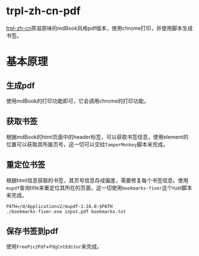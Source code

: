 # trpl-zh-cn-pdf
[trpl-zh-cn](https://github.com/KaiserY/trpl-zh-cn/)原滋原味的mdBook风格pdf版本，使用chrome打印，并使用脚本生成书签。

# 基本原理
## 生成pdf
使用mdBook的打印功能即可，它会调用chrome的打印功能。

## 获取书签
根据mdBook的html页面中的header标签，可以获取书签信息，使用element的位置可以获取其所属页号，这一切可以交给`TamperMonkey`脚本来完成。

## 重定位书签
根据html信息获取的书签，其页号信息存成偏差，需要修复每个书签信息。使用`mupdf`查询title来重定位其所在的页面，这一切使用`bookmarks-fixer`这个rust脚本来完成。

```shell
PATH=/d/Applications2/mupdf-1.16.0:$PATH
./bookmarks-fixer.exe input.pdf bookmarks.txt
```

## 保存书签到pdf
使用`FreePic2Pdf`+`PdgCntEditor`来完成。

